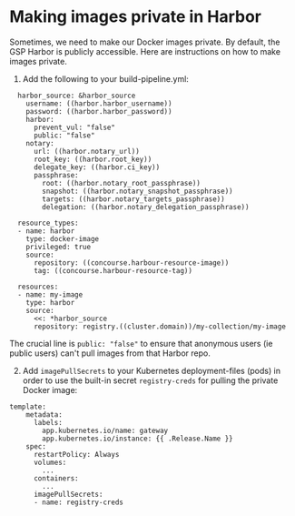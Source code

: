 Making images private in Harbor
===============================

Sometimes, we need to make our Docker images private. By default, the GSP Harbor
is publicly accessible. Here are instructions on how to make images
private.

1. Add the following to your build-pipeline.yml:

```
  harbor_source: &harbor_source
    username: ((harbor.harbor_username))
    password: ((harbor.harbor_password))
    harbor:
      prevent_vul: "false"
      public: "false"
    notary:
      url: ((harbor.notary_url))
      root_key: ((harbor.root_key))
      delegate_key: ((harbor.ci_key))
      passphrase:
        root: ((harbor.notary_root_passphrase))
        snapshot: ((harbor.notary_snapshot_passphrase))
        targets: ((harbor.notary_targets_passphrase))
        delegation: ((harbor.notary_delegation_passphrase))

  resource_types:
  - name: harbor
    type: docker-image
    privileged: true
    source:
      repository: ((concourse.harbour-resource-image))
      tag: ((concourse.harbour-resource-tag))

  resources:
  - name: my-image
    type: harbor
    source:
      <<: *harbor_source
      repository: registry.((cluster.domain))/my-collection/my-image
```

The crucial line is `public: "false"` to ensure that anonymous users (ie
public users) can't pull images from that Harbor repo.

2. Add `imagePullSecrets` to your Kubernetes deployment-files (pods) in order to use the
   built-in secret `registry-creds` for pulling the private Docker
   image:

```
template:
    metadata:
      labels:
        app.kubernetes.io/name: gateway
        app.kubernetes.io/instance: {{ .Release.Name }}
    spec:
      restartPolicy: Always
      volumes:
        ...
      containers:
        ...
      imagePullSecrets:
      - name: registry-creds
```
